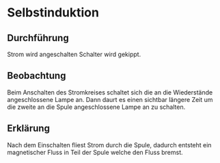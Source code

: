 # Selbstinduktion

## Durchführung

Strom wird angeschalten Schalter wird gekippt.

## Beobachtung

Beim Anschalten des Stromkreises schaltet sich die an die Wiederstände angeschlossene Lampe an. Dann daurt es einen sichtbar längere Zeit um die zweite an die Spule angeschlossene Lampe an zu schalten.

## Erklärung

Nach dem Einschalten fliest Strom durch die Spule, dadurch entsteht ein magnetischer Fluss in Teil der Spule welche den Fluss bremst.
